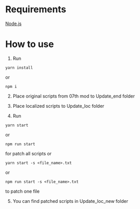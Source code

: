 # Requirements

[Node.js](https://nodejs.org/en/)

# How to use

1. Run

```
yarn install
```

or

```
npm i
```

2. Place original scripts from 07th mod to Update_end folder

3. Place localized scripts to Update_loc folder

4. Run

```
yarn start
```

or

```
npm run start
```

for patch all scripts or

```
yarn start -s <file_name>.txt
```

or

```
npm run start -s <file_name>.txt
```

to patch one file

5. You can find patched scripts in Update_loc_new folder
